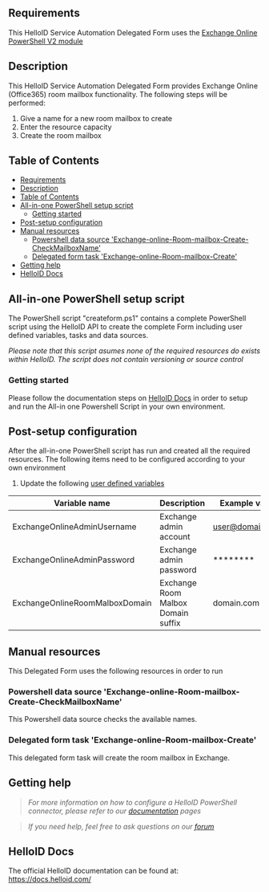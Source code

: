 <!-- Requirements -->
## Requirements
This HelloID Service Automation Delegated Form uses the [Exchange Online PowerShell V2 module](https://docs.microsoft.com/en-us/powershell/exchange/exchange-online-powershell-v2?view=exchange-ps)

<!-- Description -->
## Description
This HelloID Service Automation Delegated Form provides Exchange Online (Office365) room mailbox functionality. The following steps will be performed:
 1. Give a name for a new room mailbox to create
 2. Enter the resource capacity
 3. Create the room mailbox

<!-- TABLE OF CONTENTS -->
## Table of Contents
- [Requirements](#requirements)
- [Description](#description)
- [Table of Contents](#table-of-contents)
- [All-in-one PowerShell setup script](#all-in-one-powershell-setup-script)
  - [Getting started](#getting-started)
- [Post-setup configuration](#post-setup-configuration)
- [Manual resources](#manual-resources)
  - [Powershell data source 'Exchange-online-Room-mailbox-Create-CheckMailboxName'](#powershell-data-source-exchange-online-room-mailbox-create-checkmailboxname)
  - [Delegated form task 'Exchange-online-Room-mailbox-Create'](#delegated-form-task-exchange-online-room-mailbox-create)
- [Getting help](#getting-help)
- [HelloID Docs](#helloid-docs)


## All-in-one PowerShell setup script
The PowerShell script "createform.ps1" contains a complete PowerShell script using the HelloID API to create the complete Form including user defined variables, tasks and data sources.

 _Please note that this script asumes none of the required resources do exists within HelloID. The script does not contain versioning or source control_


### Getting started
Please follow the documentation steps on [HelloID Docs](https://docs.helloid.com/hc/en-us/articles/360017556559-Service-automation-GitHub-resources) in order to setup and run the All-in one Powershell Script in your own environment.

 
## Post-setup configuration
After the all-in-one PowerShell script has run and created all the required resources. The following items need to be configured according to your own environment
 1. Update the following [user defined variables](https://docs.helloid.com/hc/en-us/articles/360014169933-How-to-Create-and-Manage-User-Defined-Variables)

| Variable name                     | Description                           | Example value     |
| --------------------------------- | ------------------------------------- | ----------------- |
| ExchangeOnlineAdminUsername       | Exchange admin account                | user@domain.com   |
| ExchangeOnlineAdminPassword       | Exchange admin password               | ********          |
| ExchangeOnlineRoomMalboxDomain    | Exchange Room Malbox Domain suffix    | domain.com        |


## Manual resources
This Delegated Form uses the following resources in order to run

### Powershell data source 'Exchange-online-Room-mailbox-Create-CheckMailboxName'
This Powershell data source checks the available names.

### Delegated form task 'Exchange-online-Room-mailbox-Create'
This delegated form task will create the room mailbox in Exchange.


## Getting help
> _For more information on how to configure a HelloID PowerShell connector, please refer to our [documentation](https://docs.helloid.com/hc/en-us/articles/360012518799-How-to-add-a-target-system) pages_

> _If you need help, feel free to ask questions on our [forum](https://forum.helloid.com)_

## HelloID Docs
The official HelloID documentation can be found at: https://docs.helloid.com/